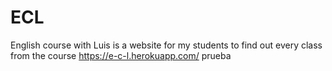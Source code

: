 # ECL
English course with Luis is a website for my students to find out every class from the course
https://e-c-l.herokuapp.com/
prueba